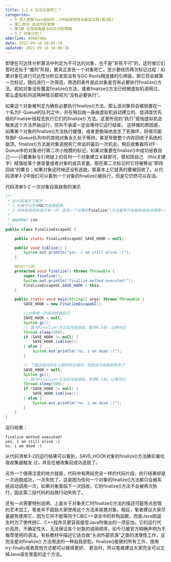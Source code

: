 ```yaml
---
title: 3.2.4 生存还是死亡？
categories:
  - 9 深入理解Java虛拟机：JVM高级特性与最佳实践(第3版)
  - 第二部分 自动内存管理
  - 第3章 垃圾收集器与内存分配策略
  - 3.2 对象已死？
abbrlink: 8988f488
date: 2021-09-16 16:02:14
updated: 2021-09-16 16:06:16
---
```

即使在可达性分析算法中判定为不可达的对象，也不是“非死不可”的，这时候它们暂时还处于“缓刑”阶段，要真正宣告一个对象死亡，至少要经历两次标记过程：如果对象在进行可达性分析后发现没有与GC Roots相连接的引用链，那它将会被第一次标记，随后进行一次筛选，筛选的条件是此对象是否有必要执行finalize()方法。假如对象没有覆盖finalize()方法，或者finalize()方法已经被虚拟机调用过，那么虚拟机将这两种情况都视为“没有必要执行”。

如果这个对象被判定为确有必要执行finalize()方法，那么该对象将会被放置在一个名为F-Queue的队列之中，并在稍后由一条由虚拟机自动建立的、低调度优先级的Finalizer线程去执行它们的finalize() 方法。这里所说的“执行”是指虚拟机会触发这个方法开始运行，但并不承诺一定会等待它运行结束。 这样做的原因是，如果某个对象的finalize()方法执行缓慢，或者更极端地发生了死循环，将很可能导致F-Queue队列中的其他对象永久处于等待，甚至导致整个内存回收子系统的崩溃。finalize()方法是对象逃脱死亡命运的最后一次机会，稍后收集器将对F-Queue中的对象进行第二次小规模的标记，如果对象要在finalize()中成功拯救自己——只要重新与引用链上的任何一个对象建立关联即可，譬如把自己 （this关键字）赋值给某个类变量或者对象的成员变量，那在第二次标记时它将被移出“即将回收”的集合；如果对象这时候还没有逃脱，那基本上它就真的要被回收了。从代码清单3-2中我们可以看到一个对象的finalize()被执行，但是它仍然可以存活。

代码清单3-2 一次对象自我拯救的演示

```java
/**
 * 此代码演示了两点：
 * 1.对象可以在被GC时自我拯救。
 * 2.这种自救的机会只有一次，因为一个对象的finalize()方法最多只会被系统自动调用一次
 *
 * @author zzm
 */
public class FinalizeEscapeGC {

    public static FinalizeEscapeGC SAVE_HOOK = null;

    public void isAlive() {
        System.out.println("yes, i am still alive :)");
    }

    @Override
    protected void finalize() throws Throwable {
        super.finalize();
        System.out.println("finalize method executed!");
        FinalizeEscapeGC.SAVE_HOOK = this;
    }

    public static void main(String[] args) throws Throwable {
        SAVE_HOOK = new FinalizeEscapeGC();

        //对象第一次成功拯救自己
        SAVE_HOOK = null;
        System.gc();
        // 因为Finalizer方法优先级很低，暂停0.5秒，以等待它
        Thread.sleep(500);
        if (SAVE_HOOK != null) {
            SAVE_HOOK.isAlive();
        } else {
            System.out.println("no, i am dead :(");
        }

        // 下面这段代码与上面的完全相同，但是这次自救却失败了
        SAVE_HOOK = null;
        System.gc();
        // 因为Finalizer方法优先级很低，暂停0.5秒，以等待它
        Thread.sleep(500);
        if (SAVE_HOOK != null) {
            SAVE_HOOK.isAlive();
        } else {
            System.out.println("no, i am dead :(");
        }
    }
}
```
运行结果：
```
finalize method executed!
yes, i am still alive :)
no, i am dead :(
```
从代码清单3-2的运行结果可以看到，SAVE_HOOK对象的finalize()方法确实被垃圾收集器触发 过，并且在被收集前成功逃脱了。

另外一个值得注意的地方就是，代码中有两段完全一样的代码片段，执行结果却是一次逃脱成功，一次失败了。这是因为任何一个对象的finalize()方法都只会被系统自动调用一次，如果对象面临下一次回收，它的finalize()方法不会被再次执行，因此第二段代码的自救行动失败了。

还有一点需要特别说明，上面关于对象死亡时finalize()方法的描述可能带点悲情的艺术加工，笔者并不鼓励大家使用这个方法来拯救对象。相反，笔者建议大家尽量避免使用它，因为它并不能等同于C和C++语言中的析构函数，而是Java刚诞生时为了使传统C、C++程序员更容易接受Java所做出的一项妥协。它的运行代价高昂，不确定性大，无法保证各个对象的调用顺序，如今已被官方明确声明为不推荐使用的语法。有些教材中描述它适合做“关闭外部资源”之类的清理性工作，这完全是对finalize() 方法用途的一种自我安慰。finalize()能做的所有工作，使用try-finally或者其他方式都可以做得更好、 更及时，所以笔者建议大家完全可以忘掉Java语言里面的这个方法。

